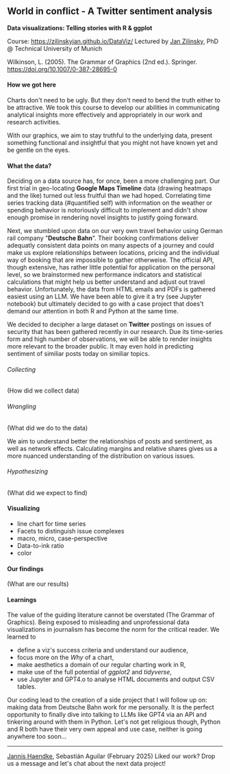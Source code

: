 ## World in conflict - A Twitter sentiment analysis
**Data visualizations: Telling stories with R & ggplot**

Course: https://zilinskyjan.github.io/DataViz/
Lectured by [Jan Zilinsky](https://github.com/zilinskyjan), PhD @ Technical University of Munich

Wilkinson, L. (2005). The Grammar of Graphics (2nd ed.). Springer. 
https://doi.org/10.1007/0-387-28695-0


#### How we got here

Charts don't need to be ugly. But they don't need to bend the truth either to be attractive. We took this course to develop our abilities in communicating analytical insights more effectively and appropriately in our work and research activities.

With our graphics, we aim to stay truthful to the underlying data, present something functional and insightful that you might not have known yet and be gentle on the eyes.

#### What the data?

Deciding on a data source has, for once, been a more challenging part. Our first trial in geo-locating **Google Maps Timeline** data (drawing heatmaps and the like) turned out less fruitful than we had hoped. Correlating time series tracking data (#quantified self) with information on the weather or spending behavior is notoriously difficult to implement and didn't show enough promise in rendering novel insights to justify going forward.

Next, we stumbled upon data on our very own travel behavior using German rail company "**Deutsche Bahn**". Their booking confirmations deliver adequatly consistent data points on many aspects of a journey and could make us explore relationships between locations, pricing and the individual way of booking that are impossible to gather otherweise. The official API, though extensive, has rather little potential for application on the personal level, so we brainstormed new performance indicators and statistical calculations that might help us better understand and adjust out travel behavior. Unfortunately, the data from HTML emails and PDFs is gathered easiest using an LLM. We have been able to give it a try (see Jupyter notebook) but ultimately decided to go with a case project that does't demand our attention in both R and Python at the same time.  

We decided to decipher a large dataset on **Twitter** postings on issues of security that has been gathered recently in our research. Due its time-series form and high number of observations, we will be able to render insights more relevant to the broader public. It may even hold in predicting sentiment of similiar posts today on similiar topics.


###### Collecting

(How did we collect data)

###### Wrangling

(What did we do to the data)

We aim to understand better the relationships of posts and sentiment, as well as network effects. Calculating margins and relative shares gives us a more nuanced understanding of the distribution on various issues.

###### Hypothesizing

(What did we expect to find)

#### Visualizing
- line chart for time series
- Facets to distinguish issue complexes
- macro, micro, case-perspective
- Data-to-ink ratio
- color

#### Our findings

(What are our results)

#### Learnings

The value of the guiding literature cannot be overstated (The Grammar of Graphics). Being exposed to misleading and unprofessional data visualizations in journalism has become the norm for the critical reader. We learned to
- define a viz's success criteria and understand our audience,
- focus more on the *Why* of a chart,
- make aesthetics a domain of our regular charting work in R,
- make use of the full potential of *ggplot2* and *tidyverse*,
- use Jupyter and GPT4.o to analyse HTML documents and output CSV tables.

Our coding lead to the creation of a side project that I will follow up on: making data from Deutsche Bahn work for me personally. It is the perfect opportunity to finally dive into talking to LLMs like GPT4 via an API and tinkering around with them in Python. Let's not get religious though, Python and R both have their very own appeal and use case, neither is going anywhere too soon...

---
[Jannis Haendke](https://www.linkedin.com/in/haendke/), Sebastián Aguilar (February 2025)
Liked our work? Drop us a message and let's chat about the next data project!
